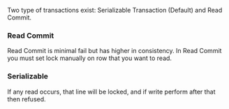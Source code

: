 Two type of transactions exist: Serializable Transaction (Default) and Read Commit. 




### Read Commit

Read Commit is minimal fail but has higher in consistency.
In Read Commit you must set lock manually on row that you want to read. 

### Serializable

If any read occurs, that line will be locked, and if write perform after that then refused.
